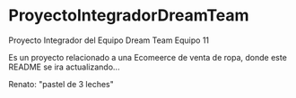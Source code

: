 # ProyectoIntegradorDreamTeam
Proyecto Integrador del Equipo Dream Team Equipo 11

Es un proyecto relacionado a una Ecomeerce de venta de ropa, donde este README se ira actualizando...







Renato: "pastel de 3 leches" 